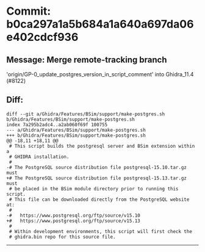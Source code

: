 # Commit: b0ca297a1a5b684a1a640a697da06e402cdcf936
## Message: Merge remote-tracking branch
'origin/GP-0_update_postgres_version_in_script_comment' into Ghidra_11.4
(#8122)
## Diff:
```
diff --git a/Ghidra/Features/BSim/support/make-postgres.sh b/Ghidra/Features/BSim/support/make-postgres.sh
index 7a295b2adc4..a2ab060f69f 100755
--- a/Ghidra/Features/BSim/support/make-postgres.sh
+++ b/Ghidra/Features/BSim/support/make-postgres.sh
@@ -18,11 +18,11 @@
 # This script builds the postgresql server and BSim extension within a
 # GHIDRA installation.
 #
-# The PostgreSQL source distribution file postgresql-15.10.tar.gz must
+# The PostgreSQL source distribution file postgresql-15.13.tar.gz must
 # be placed in the BSim module directory prior to running this script.
 # This file can be downloaded directly from the PostgreSQL website at:
 #
-#   https://www.postgresql.org/ftp/source/v15.10
+#   https://www.postgresql.org/ftp/source/v15.13
 #
 # Within development environments, this script will first check the
 # ghidra.bin repo for this source file.
```
-----------------------------------
